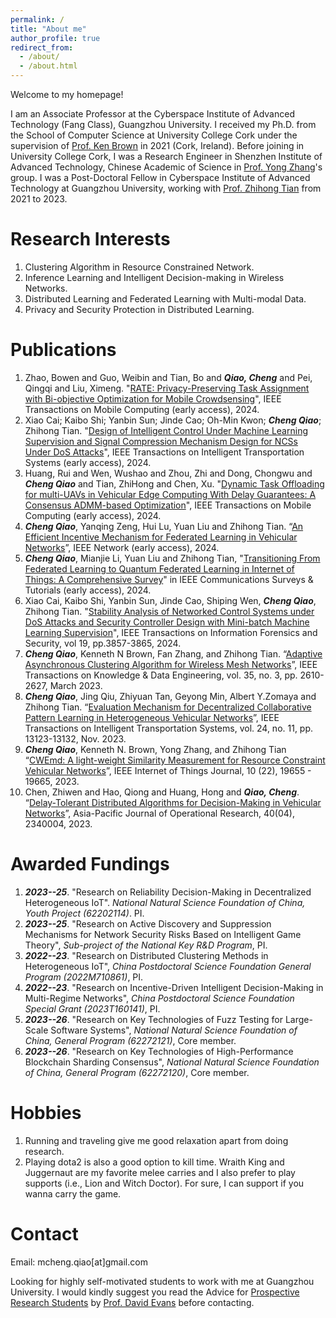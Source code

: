 ```yaml
---
permalink: /
title: "About me"
author_profile: true
redirect_from: 
  - /about/
  - /about.html
---
```


Welcome to my homepage!

I am an Associate Professor at the Cyberspace Institute of Advanced Technology (Fang Class), Guangzhou University. I received my Ph.D. from the School of Computer Science at University College Cork  under the supervision of [Prof. Ken Brown](http://www.cs.ucc.ie/%7Ekb11/) in 2021 (Cork, Ireland). Before joining in University College Cork, I was a Research Engineer in Shenzhen Institute of Advanced Technology, Chinese Academic of Science in [Prof. Yong Zhang](https://hpcc.siat.ac.cn/homepage/zhangy.html)'s group. I was a Post-Doctoral Fellow in Cyberspace Institute of Advanced Technology at Guangzhou University, working with [Prof. Zhihong Tian](https://wyy.gzhu.edu.cn/info/1160/1560.htm) from 2021 to 2023. 


Research Interests
======
1. Clustering Algorithm in Resource Constrained Network.
2. Inference Learning and Intelligent Decision-making in Wireless Networks.
3. Distributed Learning and Federated Learning with  Multi-modal Data.
4. Privacy and Security Protection in Distributed Learning.

Publications
======
1. Zhao, Bowen and Guo, Weibin and Tian, Bo and ***Qiao, Cheng*** and Pei, Qingqi and Liu, Ximeng. "[RATE: Privacy-Preserving Task Assignment with Bi-objective Optimization for Mobile Crowdsensing](https://ieeexplore.ieee.org/abstract/document/10623869)", IEEE Transactions on Mobile Computing (early access), 2024.
2. Xiao Cai; Kaibo Shi; Yanbin Sun; Jinde Cao; Oh-Min Kwon; ***Cheng Qiao***; Zhihong Tian. "[Design of Intelligent Control Under Machine Learning Supervision and Signal Compression Mechanism Design for NCSs Under DoS Attacks](https://ieeexplore.ieee.org/abstract/document/10511248)", IEEE Transactions on Intelligent Transportation Systems (early access), 2024.
3. Huang, Rui and Wen, Wushao and Zhou, Zhi and Dong, Chongwu and ***Cheng Qiao*** and Tian, ZhiHong and Chen, Xu. "[Dynamic Task Offloading for multi-UAVs in Vehicular Edge Computing With Delay Guarantees: A Consensus ADMM-based Optimization](https://ieeexplore.ieee.org/abstract/document/10622102)", IEEE Transactions on Mobile Computing (early access), 2024.
4. ***Cheng Qiao***, Yanqing Zeng, Hui Lu, Yuan Liu and Zhihong Tian. “[An Efficient Incentive
Mechanism for Federated Learning in Vehicular Networks](https://doi.org/10.1109/MNET.2023.3329366)”, IEEE Network (early access), 2024.
5. ***Cheng Qiao***, Mianjie Li, Yuan Liu and Zhihong Tian, "[Transitioning From Federated Learning to Quantum Federated Learning in Internet of Things: A Comprehensive Survey](https://ieeexplore.ieee.org/document/10529137)" in IEEE Communications Surveys & Tutorials (early access), 2024.
6. Xiao Cai, Kaibo Shi, Yanbin Sun, Jinde Cao, Shiping Wen, ***Cheng Qiao***, Zhihong Tian. "[Stability Analysis of Networked Control Systems under DoS Attacks and Security Controller Design with Mini-batch Machine Learning Supervision](https://ieeexplore.ieee.org/abstract/document/10375527)", IEEE Transactions on Information Forensics and Security, vol 19, pp.3857-3865, 2024.
7.  ***Cheng Qiao***, Kenneth N Brown, Fan Zhang, and Zhihong Tian. “[Adaptive Asynchronous
Clustering Algorithm for Wireless Mesh Networks](https://doi.org/10.1109/TKDE.2021.3119550)”, IEEE Transactions on Knowledge & Data Engineering, vol. 35, no. 3, pp. 2610-2627, March 2023.
8. ***Cheng Qiao***, Jing Qiu, Zhiyuan Tan, Geyong Min, Albert Y.Zomaya and Zhihong Tian.
“[Evaluation Mechanism for Decentralized Collaborative Pattern Learning in Heterogeneous
Vehicular Networks](https://doi.org/10.1109/TITS.2022.3186630)”, IEEE Transactions on Intelligent Transportation Systems, vol. 24, no. 11,
pp. 13123-13132, Nov. 2023.
9. ***Cheng Qiao***, Kenneth N. Brown, Yong Zhang, and Zhihong Tian “[CWEmd: A light-weight
Similarity Measurement for Resource Constraint Vehicular Networks](https://doi.org/10.1109/JIOT.2023.3282968)”, IEEE Internet of Things Journal, 10 (22), 19655 - 19665, 2023.
10. Chen, Zhiwen and Hao, Qiong and Huang, Hong and ***Qiao, Cheng***. “[Delay-Tolerant
Distributed Algorithms for Decision-Making in Vehicular Networks](https://doi.org/10.1142/S0217595923400043)”, Asia-Pacific Journal of
Operational Research, 40(04), 2340004, 2023. 

Awarded Fundings
======
1.   ***2023--25***.  "Research on Reliability Decision-Making in Decentralized Heterogeneous IoT". *National Natural Science Foundation of China, Youth Project (62202114)*. PI.
2.   ***2023--25***. "Research on Active Discovery and Suppression Mechanisms for Network Security Risks Based on Intelligent Game Theory", *Sub-project of the National Key R\&D Program*, PI.
3.   ***2022--23***. "Research on Distributed Clustering Methods in Heterogeneous IoT", *China Postdoctoral Science Foundation General Program (2022M710861)*, PI.
4.   ***2022--23***. "Research on Incentive-Driven Intelligent Decision-Making in Multi-Regime Networks", *China Postdoctoral Science Foundation Special Grant (2023T160141)*, PI.
5.   ***2023--26***. "Research on Key Technologies of Fuzz Testing for Large-Scale Software Systems", *National Natural Science Foundation of China, General Program (62272121)*, Core member.
6.   ***2023--26***. "Research on Key Technologies of High-Performance Blockchain Sharding Consensus", *National Natural Science Foundation of China, General Program (62272120)*, Core member.

Hobbies
======
1.  Running and traveling give me good relaxation apart from doing research.
2.  Playing dota2 is also a good option to kill time. Wraith King and Juggernaut are my favorite melee carries and I also prefer to play supports (i.e., Lion and  Witch Doctor). For sure, I can support if you wanna carry the game. 

Contact
======
Email: mcheng.qiao[at]gmail.com

Looking for highly self-motivated students  to work with me at Guangzhou University. I would kindly suggest you read the Advice for [Prospective Research Students](https://uvasrg.github.io/prospective/) by [Prof. David Evans](https://www.cs.virginia.edu/~evans/) before contacting. 

